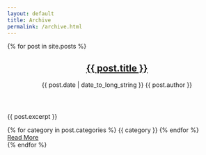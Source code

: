 ```yaml
---
layout: default
title: Archive
permalink: /archive.html
---
```

<div class="blog-post-list">
{% for post in site.posts %}
<article class="card mb-4 blog-post-card">
      <div class="card-body">
        <header>
          <h2 class="card-title">
            <a href="{{ post.url }}">{{ post.title }}</a>
          </h2>
          <div class="meta-info mb-3">
            <span class="meta me-3">
              <i class="fa fa-calendar"></i> {{ post.date | date_to_long_string }}
            </span>
            <span class="meta me-3">
              <i class="fa fa-user"></i> {{ post.author }}
            </span>
          </div>
        </header>
        <div class="card-text mb-3">
          <p>{{ post.excerpt }}</p>
        </div>
        <div class="tags">
            {% for category in post.categories %}
            <span class="badge bg-secondary me-1">{{ category }}</span>
            {% endfor %}
        </div>
        <div class="mt-3">
            <a class="btn btn-outline-primary btn-sm" href="{{ post.url }}" alt="{{ post.title }}">
                Read More
            </a>
        </div>
      </div>
</article>
{% endfor %}
</div>
